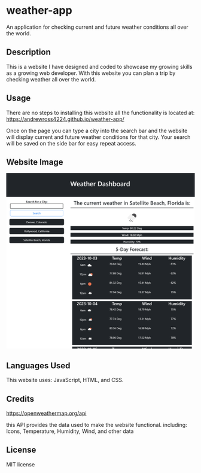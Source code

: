 # weather-app
An application for checking current and future weather conditions all over the world.

## Description

This is a website I have designed and coded to showcase my growing skills as a growing web developer.
With this website you can plan a trip by checking weather all over the world.

## Usage

There are no steps to installing this website all the functionality is located at:
https://andrewross4224.github.io/weather-app/

Once on the page you can type a city into the search bar and the website will display current and future weather conditions for that city. Your search will be saved on the side bar for easy repeat access.

## Website Image

![Alt text](./files/images/weather-dashboard.png)

## Languages Used

This website uses: JavaScript, HTML, and CSS.

## Credits

https://openweathermap.org/api

this API provides the data used to make the website functional.
including: Icons, Temperature, Humidity, Wind, and other data


## License

MIT license